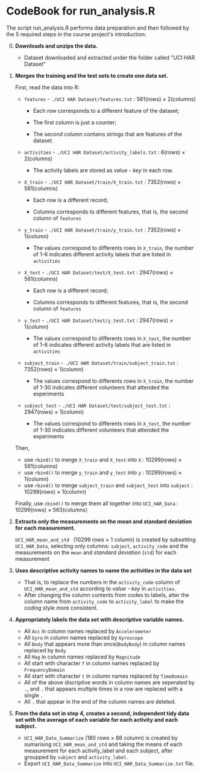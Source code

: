 # CodeBook for run_analysis.R



The script run_analysis.R performs data preparation and then followed by the 5 required steps in the course project's introduction:

0. **Downloads and unzips the data.**
   - Dataset downloaded and extracted under the folder called "UCI HAR Dataset"

1. **Merges the training and the test sets to create one data set.**

   First, read the data into R:

   - `features` \- `./UCI HAR Dataset/features.txt` : 561(rows) $\times$​ 2(columns)

     - Each row corresponds to a different feature of the dataset;

     - The first column is just a counter;

     - The second column contains strings that are features of the dataset.

   - `activities` \- `./UCI HAR Dataset/activity_labels.txt` : 6(rows) $\times$ 2(columns)

     - The activity labels are stored as *value - key* in each row.

   - `X_train` \- `./UCI HAR Dataset/train/X_train.txt` : 7352(rows) $\times$ 561(columns)

     - Each row is a different record;

     - Columns corresponds to different features, that is, the second column of `features`

   - `y_train` \- `./UCI HAR Dataset/train/y_train.txt` : 7352(rows) $\times$ 1(column)

     - The values correspond to differents rows in `X_train`, the number of 1\-6 indicates different activity labels that are listed in `activities`

   - `X_test` \- `./UCI HAR Dataset/test/X_test.txt` : 2947(rows) $\times$ 561(columns)

     - Each row is a different record;

     - Columns corresponds to different features, that is, the second column of `features`

   - `y_test` \- `./UCI HAR Dataset/test/y_test.txt` : 2947(rows) $\times$ 1(column)

     - The values correspond to differents rows in `X_test`, the number of 1\-6 indicates different activity labels that are listed in `activities`

   - `subject_train` \- `./UCI HAR Dataset/train/subject_train.txt` : 7352(rows) $\times$ 1(column)

     - The values correspond to differents rows in `X_train`, the number of 1\-30 indicates different volunteers that attended the experiments

   - `subject_test` \- `./UCI HAR Dataset/test/subject_test.txt` : 2947(rows) $\times$ 1(column)

     - The values correspond to differents rows in `X_test`, the number of 1\-30 indicates different volunteers that attended the experiments

   Then, 

   - use `rbind()` to merge `X_train` and `X_test` into `X` : 10299(rows) $\times$​​ 561(columns)
   - use `rbind()` to merge `y_train` and `y_test` into `y` : 10299(rows) $\times$ 1(column)
   - use `rbind()` to merge `subject_train` and `subject_test` into `subject` : 10299(rows) $\times$ 1(column)

   Finally, use `cbind()` to merge them all together into `UCI_HAR_Data` : 10299(rows) $\times$​ 563(columns)

2. **Extracts only the measurements on the mean and standard deviation for each measurement.**

   `UCI_HAR_mean_and_std ` (10299 rows  $\times$ 1 column) is created by subsetting `UCI_HAR_Data`, selecting only columns: `subject`, `activity_code` and the measurements on the `mean` and *standard deviation* (`std`) for each measurement

3. **Uses descriptive activity names to name the activities in the data set**

   - That is, to replace the numbers in the `activity_code` column of `UCI_HAR_mean_and_std` according to *value \- key* in `activities`. 
   - After changing the column contents from codes to labels, alter the column name from `activity_code` to `activity_label` to make the coding style more consistent.

4. **Appropriately labels the data set with descriptive variable names.** 

   - All `Acc` in column names replaced by `Accelerometer`
   - All `Gyro` in column names replaced by `Gyroscope`
   - All `Body` that appears more than once(`BodyBody`) in column names replaced by `Body`
   - All `Mag` in column names replaced by `Magnitude`
   - All start with character `f` in column names replaced by `FrequencyDomain`
   - All start with character `t` in column names replaced by `TimeDomain`
   - All of the above discriptive words in column names are seperated by `.`, and `.` that appears multiple times in a row are replaced with a single `.`
   - All `.` that appear in the end of the column names are deleted.

5. **From the data set in step 4, creates a second, independent tidy data set with the average of each variable for each activity and each subject.**

   - `UCI_HAR_Data_Summarize` (180 rows  $\times$​ 88 column) is created by sumarising `UCI_HAR_mean_and_std` and taking the means of each measurement for each activity_label and each subject, after groupped by `subject` and `activity_label`.
   - Export `UCI_HAR_Data_Summarize` into `UCI_HAR_Data_Summarize.txt` file.


